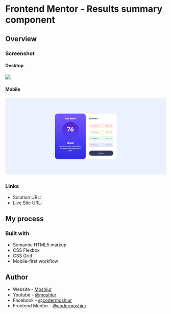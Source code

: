 # Frontend Mentor - Results summary component

## Overview

### Screenshot

#### Desktop

![](Screenshot)

#### Mobile

![](./design/desktop-design.png)

### Links

- Solution URL: []()
- Live Site URL: []()

## My process

### Built with

- Semantic HTML5 markup
- CSS Flexbox
- CSS Grid
- Mobile-first workflow

## Author

- Website - [Moshiur](https://codersfoundation.com)
- Youtube - [@moshiur](https://www.youtube.com/moshiur)
- Facebook - [@codermoshiur](https://www.facebook.com/codermoshiur)
- Frontend Mentor - [@codermoshiur](https://www.frontendmentor.io/profile/codermoshiur)
